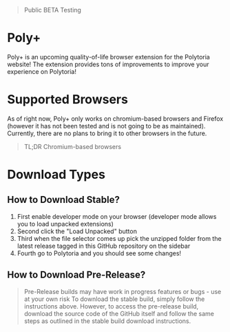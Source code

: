> Public BETA Testing
# Poly+
Poly+ is an upcoming quality-of-life browser extension for the Polytoria website! The extension provides tons of improvements to improve your experience on Polytoria!

# Supported Browsers
As of right now, Poly+ only works on chromium-based browsers and Firefox (however it has not been tested and is not going to be as maintained). Currently, there are no plans to bring it to other browsers in the future.
> TL;DR Chromium-based browsers

# Download Types

## How to Download Stable?

1. First enable developer mode on your browser (developer mode allows you to load unpacked extensions)
2. Second click the "Load Unpacked" button
3. Third when the file selector comes up pick the unzipped folder from the latest release tagged in this GitHub repository on the sidebar
4. Fourth go to Polytoria and you should see some changes!

## How to Download Pre-Release?
> Pre-Release builds may have work in progress features or bugs - use at your own risk
To download the stable build, simply follow the instructions above. However, to access the pre-release build, download the source code of the GitHub itself and follow the same steps as outlined in the stable build download instructions.
